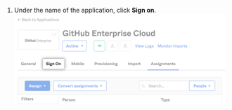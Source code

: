 1. Under the name of the application, click **Sign on**.
  ![Screenshot of "Sign on" tab for Okta application](/assets/images/help/saml/okta-sign-on-tab.png)
